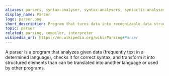 ```yaml
---
aliases: parsers, syntax-analyser, syntax-analysers, syntactic-analyser, syntactic-analysers
display_name: Parser
logo: parser.png
short_description: Program that turns data into recognizable data structure.
topic: parser
related: parsing, compiler, interpreter
wikipedia_url: https://en.wikipedia.org/wiki/Parsing#Parser
---
```

A parser is a program that analyzes given data (frequently text in a determined language), checks it for correct syntax, and transform it into structured elements than can be translated into another language or used by other programs.